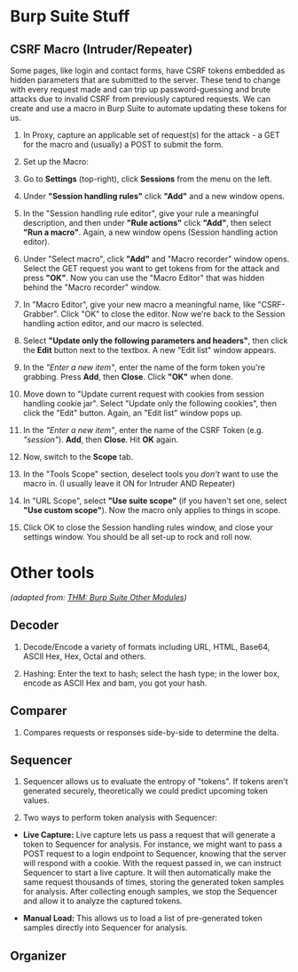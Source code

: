 # Burp Suite Stuff

## CSRF Macro (Intruder/Repeater)

Some pages, like login and contact forms, have CSRF tokens embedded as hidden parameters that are submitted to the server. These tend to change with every request made and can trip up password-guessing and brute attacks due to invalid CSRF from previously captured requests. We can create and use a macro in Burp Suite to automate updating these tokens for us.

1. In Proxy, capture an applicable set of request(s) for the attack - a GET for the macro and (usually) a POST to submit the form.

2. Set up the Macro:

3. Go to **Settings** (top-right), click **Sessions** from the menu on the left.

4. Under **"Session handling rules"** click **"Add"** and a new window opens.

5. In the "Session handling rule editor", give your rule a meaningful description, and then under **"Rule actions"** click **"Add"**, then select **"Run a macro"**. Again, a new window opens (Session handling action editor).

6. Under "Select macro", click **"Add"** and "Macro recorder" window opens. Select the GET request you want to get tokens from for the attack and press **"OK"**. Now you can use the "Macro Editor" that was hidden behind the "Macro recorder" window.

7. In "Macro Editor", give your new macro a meaningful name, like "CSRF-Grabber". Click "OK" to close the editor. Now we're back to the Session handling action editor, and our macro is selected.

8. Select **"Update only the following parameters and headers"**, then click the **Edit** button next to the textbox. A new "Edit list" window appears.

9. In the *"Enter a new item"*, enter the name of the form token you're grabbing. Press **Add**, then **Close**. Click **"OK"** when done.

10. Move down to "Update current request with cookies from session handling cookie jar". Select "Update only the following cookies", then click the "Edit" button. Again, an "Edit list" window pops up.

11. In the *"Enter a new item"*, enter the name of the CSRF Token (e.g. *"session"*). **Add**, then **Close**. Hit **OK** again.

12. Now, switch to the **Scope** tab.

13. In the "Tools Scope" section, deselect tools you *don't* want to use the macro in. (I usually leave it ON for Intruder AND Repeater)

14. In "URL Scope", select **"Use suite scope"** (if you haven't set one, select **"Use custom scope"**). Now the macro only applies to things in scope.

15. Click OK to close the Session handling rules window, and close your settings window. You should be all set-up to rock and roll now.

# Other tools

*(adapted from: [THM: Burp Suite Other Modules](https://tryhackme.com/room/burpsuiteom))*

## Decoder

1. Decode/Encode a variety of formats including URL, HTML, Base64, ASCII Hex, Hex, Octal and others.

2. Hashing: Enter the text to hash; select the hash type; in the lower box, encode as ASCII Hex and bam, you got your hash.

## Comparer

1. Compares requests or responses side-by-side to determine the delta. 

## Sequencer

1. Sequencer allows us to evaluate the entropy of "tokens". If tokens aren't generated securely, theoretically we could predict upcoming token values.

2. Two ways to perform token analysis with Sequencer:

- **Live Capture:** Live capture lets us pass a request that will generate a token to Sequencer for analysis. For instance, we might want to pass a POST request to a login endpoint to Sequencer, knowing that the server will respond with a cookie. With the request passed in, we can instruct Sequencer to start a live capture. It will then automatically make the same request thousands of times, storing the generated token samples for analysis. After collecting enough samples, we stop the Sequencer and allow it to analyze the captured tokens.

- **Manual Load:** This allows us to load a list of pre-generated token samples directly into Sequencer for analysis.

## Organizer 